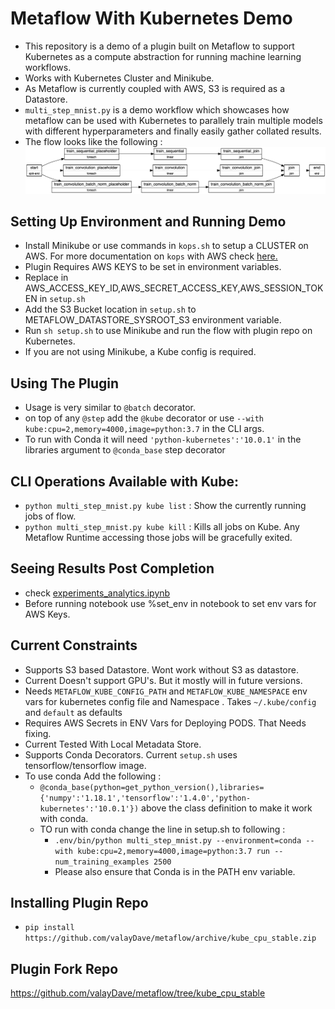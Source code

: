 # Metaflow With Kubernetes Demo

- This repository is a demo of a plugin built on Metaflow to support Kubernetes as a compute abstraction for running machine learning workflows. 
- Works with Kubernetes Cluster and Minikube. 
- As Metaflow is currently coupled with AWS, S3 is required as a Datastore. 
- `multi_step_mnist.py` is a demo workflow which showcases how metaflow can be used with Kubernetes to parallely train multiple models with different hyperparameters and finally easily gather collated results.  
- The flow looks like the following : 
![](Resources/graph.png)
    
## Setting Up Environment and Running Demo
- Install Minikube or use commands in `kops.sh` to setup a CLUSTER on AWS. For more documentation on `kops` with AWS check [here.](https://github.com/kubernetes/kops/blob/master/docs/getting_started/aws.md)
- Plugin Requires AWS KEYS to be set in environment variables. 
- Replace in AWS_ACCESS_KEY_ID,AWS_SECRET_ACCESS_KEY,AWS_SESSION_TOKEN in `setup.sh`
- Add the S3 Bucket location in `setup.sh` to METAFLOW_DATASTORE_SYSROOT_S3 environment variable. 
- Run ``sh setup.sh`` to use Minikube and run the flow with plugin repo on Kubernetes. 
- If you are not using Minikube, a Kube config is required. 

## Using The Plugin 
- Usage is very similar to `@batch` decorator. 
- on top of any `@step` add the `@kube` decorator or use `--with kube:cpu=2,memory=4000,image=python:3.7` in the CLI args. 
- To run with Conda it will need `'python-kubernetes':'10.0.1'` in the libraries argument to `@conda_base` step decorator

## CLI Operations Available with Kube: 
- ``python multi_step_mnist.py kube list`` : Show the currently running jobs of flow. 
- ``python multi_step_mnist.py kube kill`` : Kills all jobs on Kube. Any Metaflow Runtime accessing those jobs will be gracefully exited. 

## Seeing Results Post Completion 
- check [experiments_analytics.ipynb](experiments_analytics.ipynb)
- Before running notebook use %set_env in notebook to set env vars for AWS Keys. 

## Current Constraints
- Supports S3 based Datastore. Wont work without S3 as datastore. 
- Current Doesn't support GPU's. But it mostly will in future versions. 
- Needs `METAFLOW_KUBE_CONFIG_PATH` and `METAFLOW_KUBE_NAMESPACE` env vars for kubernetes config file and Namespace . Takes `~/.kube/config` and `default` as defaults
- Requires AWS Secrets in ENV Vars for Deploying PODS. That Needs fixing. 
- Current Tested With Local Metadata Store. 
- Supports Conda Decorators. Current ``setup.sh`` uses tensorflow/tensorflow image. 
- To use conda Add the following : 
    - ``@conda_base(python=get_python_version(),libraries={'numpy':'1.18.1','tensorflow':'1.4.0','python-kubernetes':'10.0.1'})`` above the class definition to make it work with conda.
    - TO run with conda change the line in setup.sh to following : 
        - ``.env/bin/python multi_step_mnist.py --environment=conda --with kube:cpu=2,memory=4000,image=python:3.7 run --num_training_examples 2500``
        - Please also ensure that Conda is in the PATH env variable. 

## Installing Plugin Repo
- ``pip install https://github.com/valayDave/metaflow/archive/kube_cpu_stable.zip``

## Plugin Fork Repo
https://github.com/valayDave/metaflow/tree/kube_cpu_stable
